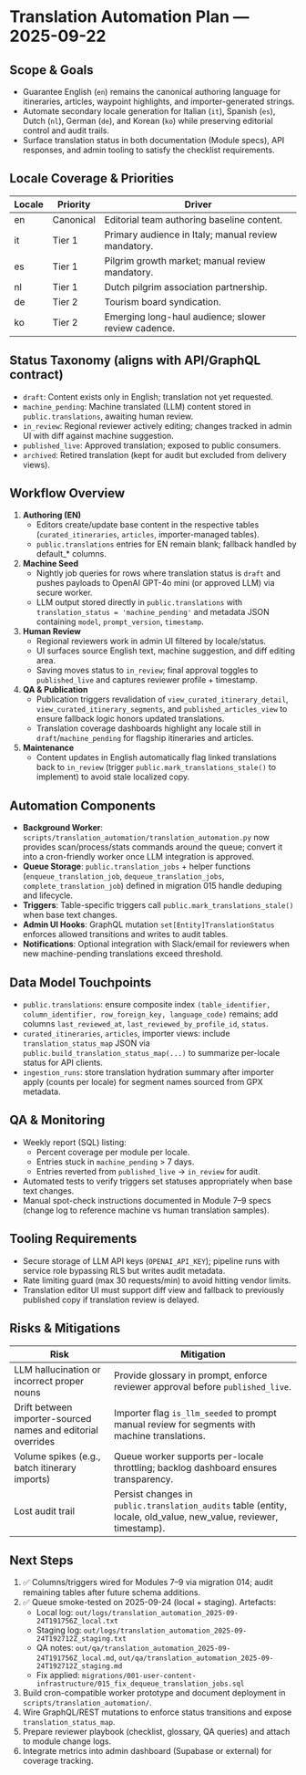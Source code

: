 # Translation Automation Plan — 2025-09-22

## Scope & Goals
- Guarantee English (`en`) remains the canonical authoring language for itineraries, articles, waypoint highlights, and importer-generated strings.
- Automate secondary locale generation for Italian (`it`), Spanish (`es`), Dutch (`nl`), German (`de`), and Korean (`ko`) while preserving editorial control and audit trails.
- Surface translation status in both documentation (Module specs), API responses, and admin tooling to satisfy the checklist requirements.

## Locale Coverage & Priorities
| Locale | Priority | Driver |
| --- | --- | --- |
| en | Canonical | Editorial team authoring baseline content. |
| it | Tier 1 | Primary audience in Italy; manual review mandatory. |
| es | Tier 1 | Pilgrim growth market; manual review mandatory. |
| nl | Tier 1 | Dutch pilgrim association partnership. |
| de | Tier 2 | Tourism board syndication. |
| ko | Tier 2 | Emerging long-haul audience; slower review cadence. |

## Status Taxonomy (aligns with API/GraphQL contract)
- `draft`: Content exists only in English; translation not yet requested.
- `machine_pending`: Machine translated (LLM) content stored in `public.translations`, awaiting human review.
- `in_review`: Regional reviewer actively editing; changes tracked in admin UI with diff against machine suggestion.
- `published_live`: Approved translation; exposed to public consumers.
- `archived`: Retired translation (kept for audit but excluded from delivery views).

## Workflow Overview
1. **Authoring (EN)**
   - Editors create/update base content in the respective tables (`curated_itineraries`, `articles`, importer-managed tables).
   - `public.translations` entries for EN remain blank; fallback handled by default_* columns.
2. **Machine Seed**
   - Nightly job queries for rows where translation status is `draft` and pushes payloads to OpenAI GPT-4o mini (or approved LLM) via secure worker.
   - LLM output stored directly in `public.translations` with `translation_status = 'machine_pending'` and metadata JSON containing `model`, `prompt_version`, `timestamp`.
3. **Human Review**
   - Regional reviewers work in admin UI filtered by locale/status.
   - UI surfaces source English text, machine suggestion, and diff editing area.
   - Saving moves status to `in_review`; final approval toggles to `published_live` and captures reviewer profile + timestamp.
4. **QA & Publication**
   - Publication triggers revalidation of `view_curated_itinerary_detail`, `view_curated_itinerary_segments`, and `published_articles_view` to ensure fallback logic honors updated translations.
   - Translation coverage dashboards highlight any locale still in `draft`/`machine_pending` for flagship itineraries and articles.
5. **Maintenance**
   - Content updates in English automatically flag linked translations back to `in_review` (trigger `public.mark_translations_stale()` to implement) to avoid stale localized copy.

## Automation Components
- **Background Worker**: `scripts/translation_automation/translation_automation.py` now provides scan/process/stats commands around the queue; convert it into a cron-friendly worker once LLM integration is approved.
- **Queue Storage**: `public.translation_jobs` + helper functions (`enqueue_translation_job`, `dequeue_translation_jobs`, `complete_translation_job`) defined in migration 015 handle deduping and lifecycle.
- **Triggers**: Table-specific triggers call `public.mark_translations_stale()` when base text changes.
- **Admin UI Hooks**: GraphQL mutation `set[Entity]TranslationStatus` enforces allowed transitions and writes to audit tables.
- **Notifications**: Optional integration with Slack/email for reviewers when new machine-pending translations exceed threshold.

## Data Model Touchpoints
- `public.translations`: ensure composite index `(table_identifier, column_identifier, row_foreign_key, language_code)` remains; add columns `last_reviewed_at`, `last_reviewed_by_profile_id`, `status`.
- `curated_itineraries`, `articles`, importer views: include `translation_status_map` JSON via `public.build_translation_status_map(...)` to summarize per-locale status for API clients.
- `ingestion_runs`: store translation hydration summary after importer apply (counts per locale) for segment names sourced from GPX metadata.

## QA & Monitoring
- Weekly report (SQL) listing:
  - Percent coverage per module per locale.
  - Entries stuck in `machine_pending` > 7 days.
  - Entries reverted from `published_live` → `in_review` for audit.
- Automated tests to verify triggers set statuses appropriately when base text changes.
- Manual spot-check instructions documented in Module 7–9 specs (change log to reference machine vs human translation samples).

## Tooling Requirements
- Secure storage of LLM API keys (`OPENAI_API_KEY`); pipeline runs with service role bypassing RLS but writes audit metadata.
- Rate limiting guard (max 30 requests/min) to avoid hitting vendor limits.
- Translation editor UI must support diff view and fallback to previously published copy if translation review is delayed.

## Risks & Mitigations
| Risk | Mitigation |
| --- | --- |
| LLM hallucination or incorrect proper nouns | Provide glossary in prompt, enforce reviewer approval before `published_live`. |
| Drift between importer-sourced names and editorial overrides | Importer flag `is_llm_seeded` to prompt manual review for segments with machine translations. |
| Volume spikes (e.g., batch itinerary imports) | Queue worker supports per-locale throttling; backlog dashboard ensures transparency. |
| Lost audit trail | Persist changes in `public.translation_audits` table (entity, locale, old_value, new_value, reviewer, timestamp). |

## Next Steps
1. ✅ Columns/triggers wired for Modules 7–9 via migration 014; audit remaining tables after future schema additions.
2. ✅ Queue smoke-tested on 2025-09-24 (local + staging). Artefacts:
   - Local log: `out/logs/translation_automation_2025-09-24T191756Z_local.txt`
   - Staging log: `out/logs/translation_automation_2025-09-24T192712Z_staging.txt`
   - QA notes: `out/qa/translation_automation_2025-09-24T191756Z_local.md`, `out/qa/translation_automation_2025-09-24T192712Z_staging.md`
   - Fix applied: `migrations/001-user-content-infrastructure/015_fix_dequeue_translation_jobs.sql`
3. Build cron-compatible worker prototype and document deployment in `scripts/translation_automation/`.
4. Wire GraphQL/REST mutations to enforce status transitions and expose `translation_status_map`.
5. Prepare reviewer playbook (checklist, glossary, QA queries) and attach to module change logs.
6. Integrate metrics into admin dashboard (Supabase or external) for coverage tracking.
